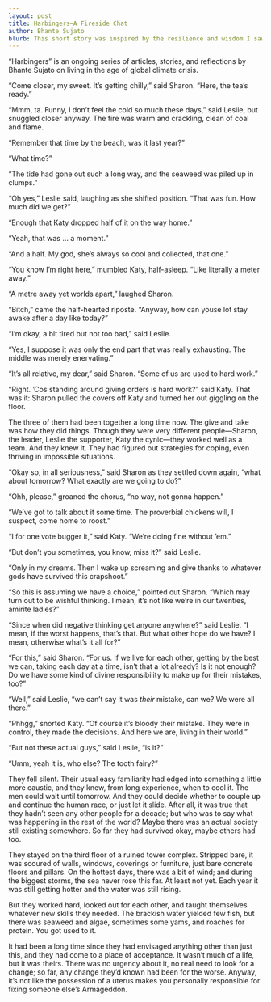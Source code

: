 ```yaml
---
layout: post
title: Harbingers—A Fireside Chat
author: Bhante Sujato
blurb: This short story was inspired by the resilience and wisdom I saw in women of a certain generation. “Sharon” is a prototypical Aussie woman’s name; “Leslie” is one of the strongest women I know; and “Katy” is named after a leading character in a story by Joanna Russ, the first line of which somehow stuck with me for four decades.
---
```


<p class="preamble">“Harbingers” is an ongoing series of articles, stories, and reflections by Bhante Sujato on living in the age of global climate crisis.</p>

“Come closer, my sweet. It’s getting chilly,” said Sharon. “Here, the tea’s ready.”

“Mmm, ta. Funny, I don’t feel the cold so much these days,” said Leslie, but snuggled closer anyway. The fire was warm and crackling, clean of coal and flame.

“Remember that time by the beach, was it last year?”

“What time?”

“The tide had gone out such a long way, and the seaweed was piled up in clumps.”

“Oh yes,” Leslie said, laughing as she shifted position. “That was fun. How much did we get?”

“Enough that Katy dropped half of it on the way home.”

“Yeah, that was … a moment.”

“And a half. My god, she’s always so cool and collected, that one.”

“You know I’m right here,” mumbled Katy, half-asleep. “Like literally a meter away.”

“A metre away yet worlds apart,” laughed Sharon.

“Bitch,” came the half-hearted riposte. “Anyway, how can youse lot stay awake after a day like today?”

“I’m okay, a bit tired but not too bad,” said Leslie.

“Yes, I suppose it was only the end part that was really exhausting. The middle was merely enervating.”

“It’s all relative, my dear,” said Sharon. “Some of us are used to hard work.”

“Right. ’Cos standing around giving orders is hard work?” said Katy. That was it: Sharon pulled the covers off Katy and turned her out giggling on the floor.

The three of them had been together a long time now. The give and take was how they did things. Though they were very different people—Sharon, the leader, Leslie the supporter, Katy the cynic—they worked well as a team. And they knew it. They had figured out strategies for coping, even thriving in impossible situations.

“Okay so, in all seriousness,” said Sharon as they settled down again, “what about tomorrow? What exactly are we going to do?”

“Ohh, please,” groaned the chorus, “no way, not gonna happen.”

“We’ve got to talk about it some time. The proverbial chickens will, I suspect, come home to roost.”

“I for one vote bugger it,” said Katy. “We’re doing fine without ’em.”

“But don’t you sometimes, you know, miss it?” said Leslie.

“Only in my dreams. Then I wake up screaming and give thanks to whatever gods have survived this crapshoot.”

“So this is assuming we have a choice,” pointed out Sharon. “Which may turn out to be wishful thinking. I mean, it’s not like we’re in our twenties, amirite ladies?”

“Since when did negative thinking get anyone anywhere?” said Leslie. “I mean, if the worst happens, that’s that. But what other hope do we have? I mean, otherwise what’s it all for?”

“For this,” said Sharon. “For us. If we live for each other, getting by the best we can, taking each day at a time, isn’t that a lot already? Is it not enough? Do we have some kind of divine responsibility to make up for their mistakes, too?”

“Well,” said Leslie, “we can’t say it was *their* mistake, can we? We were all there.”

“Phhgg,” snorted Katy. “Of course it’s bloody their mistake. They were in control, they made the decisions. And here we are, living in their world.”

“But not these actual guys,” said Leslie, “is it?”

“Umm, yeah it is, who else? The tooth fairy?”

They fell silent. Their usual easy familiarity had edged into something a little more caustic, and they knew, from long experience, when to cool it. The men could wait until tomorrow. And they could decide whether to couple up and continue the human race, or just let it slide. After all, it was true that they hadn’t seen any other people for a decade; but who was to say what was happening in the rest of the world? Maybe there was an actual society still existing somewhere. So far they had survived okay, maybe others had too.

They stayed on the third floor of a ruined tower complex. Stripped bare, it was scoured of walls, windows, coverings or furniture, just bare concrete floors and pillars. On the hottest days, there was a bit of wind; and during the biggest storms, the sea never rose this far. At least not yet. Each year it was still getting hotter and the water was still rising. 

But they worked hard, looked out for each other, and taught themselves whatever new skills they needed. The brackish water yielded few fish, but there was seaweed and algae, sometimes some yams, and roaches for protein. You got used to it. 

It had been a long time since they had envisaged anything other than just this, and they had come to a place of acceptance. It wasn’t much of a life, but it was theirs. There was no urgency about it, no real need to look for a change; so far, any change they’d known had been for the worse. Anyway, it’s not like the possession of a uterus makes you personally responsible for fixing someone else’s Armageddon.
